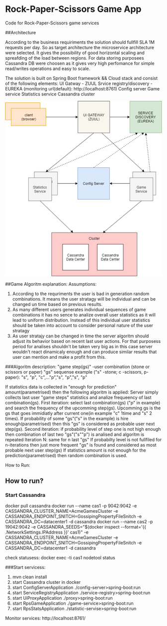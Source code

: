 # Rock-Paper-Scissors Game App
Code for Rock-Paper-Scissors game services

##Architecture

According to the business requiriments the solution should fullfill SLA 1M requests per day.
So as target architecture the microservice architecture were selected. It gives the possibility of good horizontal scaling and spreafding of the load between regions.
For data storing purposees Cassandra DB were choosen as it gives very high perfomance for simple read/writes operations and easy to scale.

The solution is built on Spring Boot framework && Cloud stack and consist of the following elements:
UI Gatway - ZUUL
Srvice registry/discovery - EUREKA (monitoring url(default): http://localhost:8761)
Config server
Game service
Statistics service
Cassandra cluster



![Alt solution](./architecture.png?raw=true "Architecture")

##Game Algoritm explanation:
Assumptions:
1. According to the requriments the user is bad in generation random combinations. It means the user stratagy will be individual and can be changed un time based on previous results.
2. As many different users generates individual sequences of game combinations it has no sence to analize overall user statistics as it will lead to uniform distribution. Instead of this individual user statistics should be taken into account to consider personal nature of the user stratagy
3. As user stratajy can be changed in time the server algoritm should adjust its behavior based on recent last user actions.
For that purposess period for analises shouldn't be taken very big as in this case server wouldn't react dinamicaly enough and can produce similar results that user can mention and make a profit from this.

###Algoritm description:
"game step(gs)" -user combination (stone or scissors or paper)
"gs" sequense example ("s" -stone; c -scissors, p- paper):
"s", "p", "c",..."p","s", "p","s", "p"

If statistics data is collected in "enough for prediction" amount(parametrised) then the following algoritm is applied:
Server simply collects last user "game steps" statistics and analize frequeency of last combination(gs).
First iteration:
select last combination(gs) ("p" in example) and search the frequency of the upcomming step(gs). Upcomming gs is the gs that goes immidiatly after current one(in example "c" 1time and "s" 2 times). If probability of some "gs"("s" in the example) is hire enough(parametrised) then this "gs" is considered as probable user next step(gs).
Second iteration: 
if probability level of step one is not high enough then combination of last two "gs"("s""p") is analised and algoritm is repeated
Iteration N:
same for n last "gs"
If probabilty level is not fullfiled for n-iterations then just more frequent "gs" is found and considered as most probable next user step(gs) 
If statistics amount is not enough for the prediction(parametrised) then random combination is used.


How to Run:



## How to run?

### Start Cassandra
docker pull cassandra
docker run --name cas1 -p 9042:9042 -e CASSANDRA_CLUSTER_NAME=AcmeGamesCluster -e CASSANDRA_ENDPOINT_SNITCH=GossipingPropertyFileSnitch -e CASSANDRA_DC=datacenter1 -d cassandra
docker run --name cas2 -p 19042:9042 -e CASSANDRA_SEEDS="$(docker inspect --format='{{ .NetworkSettings.IPAddress }}' cas1)" -e CASSANDRA_CLUSTER_NAME=AcmeGamesCluster -e CASSANDRA_ENDPOINT_SNITCH=GossipingPropertyFileSnitch -e CASSANDRA_DC=datacenter1 -d cassandra

check statusess:
docker exec -ti cas1 nodetool status

###Start servicess:
1. mvn clean install
2. start Cassandra cluster in docker
3. start ConfigServerApplication 
   ./config-server>spring-boot:run
4. start ServiceRegistryApplication
    ./service-registry>spring-boot:run
5. start UiProxyApplication 
      ./proxy>spring-boot:run
6. start RpsGameApplication 
      ./game-service>spring-boot:run
7. start RpsStatsApplication 
      ./statistic-servise>spring-boot:run       

Monitor services:
http://localhost:8761/               
